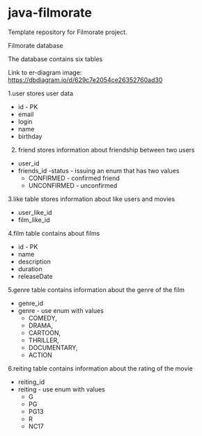 # java-filmorate
Template repository for Filmorate project.

Filmorate database

The database contains six tables

Link to er-diagram image: https://dbdiagram.io/d/629c7e2054ce26352760ad30

1.user stores user data
- id - PK
- email
- login
- name
- birthday

2. friend stores information about friendship between two users
- user_id
- friends_id
   -status - issuing an enum that has two values
   - CONFIRMED - confirmed friend
   - UNCONFIRMED - unconfirmed

3.like table stores information about like users and movies
- user_like_id
- film_like_id

4.film table contains about films
- id - PK
- name
- description
- duration
- releaseDate

5.genre table contains information about the genre of the film
- genre_id
- genre - use enum with values
  - COMEDY,
  - DRAMA,
  - CARTOON,
  - THRILLER,
  - DOCUMENTARY,
  - ACTION

6.reiting table contains information about the rating of the movie

- reiting_id
- reiting - use enum with values
  - G
  - PG
  - PG13
  - R
  - NC17
